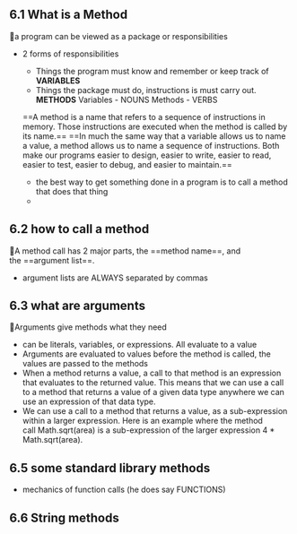 ## 6.1 What is a Method

🚩a program can be viewed as a package or responsibilities
- 2 forms of responsibilities
	-  Things the program must know and remember or keep track of **VARIABLES**
	- Things the package must do, instructions is must carry out. **METHODS**
	Variables - NOUNS
	Methods - VERBS

	==A method is a name that refers to a sequence of instructions in memory. Those instructions are executed when the method is called by its name.==
	==In much the same way that a variable allows us to name a value, a method allows us to name a sequence of instructions. Both make our programs easier to design, easier to write, easier to read, easier to test, easier to debug, and easier to maintain.==
	
	- the best way to get something done in a program is to call a method that does that thing
	- 
## 6.2 how to call a method
🚩A method call has 2 major parts, the ==method name==, and the ==argument list==.
- argument lists are ALWAYS separated by commas

## 6.3 what are arguments
🚩Arguments give methods what they need
- can be literals, variables, or expressions.  All evaluate to a value
- Arguments are evaluated to values before the method is called, the values are passed to the methods
- When a method returns a value, a call to that method is an expression that evaluates to the returned value. This means that we can use a call to a method that returns a value of a given data type anywhere we can use an expression of that data type.
- We can use a call to a method that returns a value, as a sub-expression within a larger expression. Here is an example where the method call Math.sqrt(area) is a sub-expression of the larger expression 4 * Math.sqrt(area).

## 6.5 some standard library methods
- mechanics of function calls (he does say FUNCTIONS)

## 6.6 String methods

 